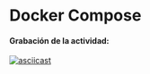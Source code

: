 # Docker Compose

#### Grabación de la actividad:
[![asciicast](https://asciinema.org/a/jVk94o3dGO8SCg50ZXDs3hKO2.svg)](https://asciinema.org/a/jVk94o3dGO8SCg50ZXDs3hKO2)